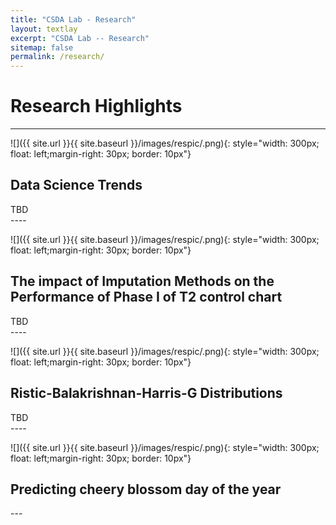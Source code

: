 ```yaml
---
title: "CSDA Lab - Research"
layout: textlay
excerpt: "CSDA Lab -- Research"
sitemap: false
permalink: /research/
---
```


# Research Highlights

---

![]({{ site.url }}{{ site.baseurl }}/images/respic/.png){: style="width: 300px; float: left;margin-right: 30px; border: 10px"}

## Data Science Trends
<div style="text-align: justify">
TBD
</div>
---- 


![]({{ site.url }}{{ site.baseurl }}/images/respic/.png){: style="width: 300px; float: left;margin-right: 30px; border: 10px"}

## The impact of Imputation Methods on the Performance of Phase I of T2 control chart 
<div style="text-align: justify">
TBD
</div>
---- 


![]({{ site.url }}{{ site.baseurl }}/images/respic/.png){: style="width: 300px; float: left;margin-right: 30px; border: 10px"}

## Ristic-Balakrishnan-Harris-G Distributions 
<div style="text-align: justify">
TBD
</div>
----


![]({{ site.url }}{{ site.baseurl }}/images/respic/.png){: style="width: 300px; float: left;margin-right: 30px; border: 10px"}

## Predicting cheery blossom day of the year
<div style="text-align: justify">
</div>
---



